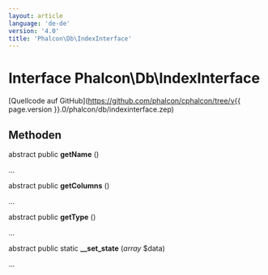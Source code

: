```yaml
---
layout: article
language: 'de-de'
version: '4.0'
title: 'Phalcon\Db\IndexInterface'
---
```

# Interface **Phalcon\Db\IndexInterface**

[Quellcode auf GitHub](https://github.com/phalcon/cphalcon/tree/v{{ page.version }}.0/phalcon/db/indexinterface.zep)

## Methoden

abstract public **getName** ()

...

abstract public **getColumns** ()

...

abstract public **getType** ()

...

abstract public static **__set_state** (*array* $data)

...